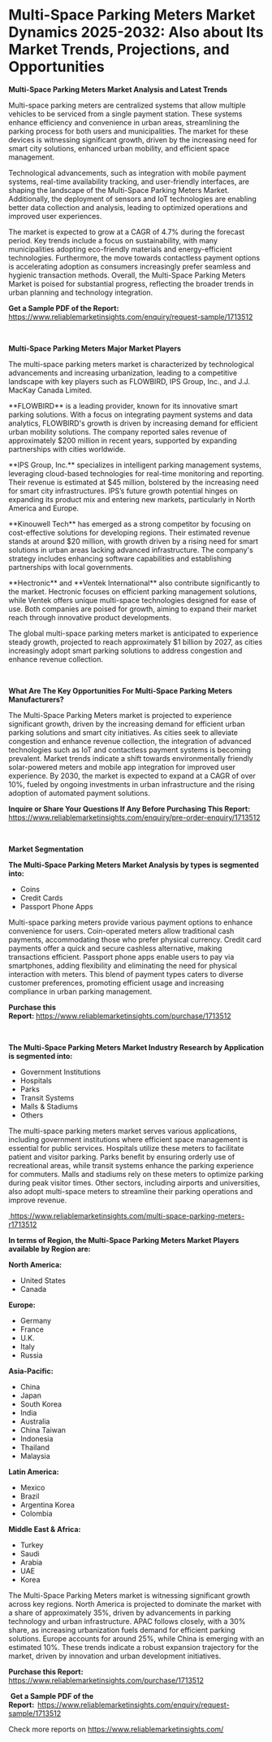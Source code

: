 <p><h1>Multi-Space Parking Meters Market Dynamics 2025-2032: Also about Its Market Trends, Projections, and Opportunities</h1></p><p><strong>Multi-Space Parking Meters Market Analysis and Latest Trends</strong></p>
<p><p>Multi-space parking meters are centralized systems that allow multiple vehicles to be serviced from a single payment station. These systems enhance efficiency and convenience in urban areas, streamlining the parking process for both users and municipalities. The market for these devices is witnessing significant growth, driven by the increasing need for smart city solutions, enhanced urban mobility, and efficient space management.</p><p>Technological advancements, such as integration with mobile payment systems, real-time availability tracking, and user-friendly interfaces, are shaping the landscape of the Multi-Space Parking Meters Market. Additionally, the deployment of sensors and IoT technologies are enabling better data collection and analysis, leading to optimized operations and improved user experiences.</p><p>The market is expected to grow at a CAGR of 4.7% during the forecast period. Key trends include a focus on sustainability, with many municipalities adopting eco-friendly materials and energy-efficient technologies. Furthermore, the move towards contactless payment options is accelerating adoption as consumers increasingly prefer seamless and hygienic transaction methods. Overall, the Multi-Space Parking Meters Market is poised for substantial progress, reflecting the broader trends in urban planning and technology integration.</p></p>
<p><strong>Get a Sample PDF of the Report:&nbsp;</strong> <a href="https://www.reliablemarketinsights.com/enquiry/request-sample/1713512?utm_campaign=2717&utm_medium=2&utm_source=Github&utm_content=ia&utm_term=28032025&utm_id=multi-space-parking-meters">https://www.reliablemarketinsights.com/enquiry/request-sample/1713512</a></p>
<p>&nbsp;</p>
<p><strong>Multi-Space Parking Meters Major Market Players</strong></p>
<p><p>The multi-space parking meters market is characterized by technological advancements and increasing urbanization, leading to a competitive landscape with key players such as FLOWBIRD, IPS Group, Inc., and J.J. MacKay Canada Limited.</p><p>**FLOWBIRD** is a leading provider, known for its innovative smart parking solutions. With a focus on integrating payment systems and data analytics, FLOWBIRD's growth is driven by increasing demand for efficient urban mobility solutions. The company reported sales revenue of approximately $200 million in recent years, supported by expanding partnerships with cities worldwide.</p><p>**IPS Group, Inc.** specializes in intelligent parking management systems, leveraging cloud-based technologies for real-time monitoring and reporting. Their revenue is estimated at $45 million, bolstered by the increasing need for smart city infrastructures. IPS’s future growth potential hinges on expanding its product mix and entering new markets, particularly in North America and Europe.</p><p>**Kinouwell Tech** has emerged as a strong competitor by focusing on cost-effective solutions for developing regions. Their estimated revenue stands at around $20 million, with growth driven by a rising need for smart solutions in urban areas lacking advanced infrastructure. The company's strategy includes enhancing software capabilities and establishing partnerships with local governments.</p><p>**Hectronic** and **Ventek International** also contribute significantly to the market. Hectronic focuses on efficient parking management solutions, while Ventek offers unique multi-space technologies designed for ease of use. Both companies are poised for growth, aiming to expand their market reach through innovative product developments.</p><p>The global multi-space parking meters market is anticipated to experience steady growth, projected to reach approximately $1 billion by 2027, as cities increasingly adopt smart parking solutions to address congestion and enhance revenue collection.</p></p>
<p>&nbsp;</p>
<p><strong>What Are The Key Opportunities For Multi-Space Parking Meters Manufacturers?</strong></p>
<p><p>The Multi-Space Parking Meters market is projected to experience significant growth, driven by the increasing demand for efficient urban parking solutions and smart city initiatives. As cities seek to alleviate congestion and enhance revenue collection, the integration of advanced technologies such as IoT and contactless payment systems is becoming prevalent. Market trends indicate a shift towards environmentally friendly solar-powered meters and mobile app integration for improved user experience. By 2030, the market is expected to expand at a CAGR of over 10%, fueled by ongoing investments in urban infrastructure and the rising adoption of automated payment solutions.</p></p>
<p><strong>Inquire or Share Your Questions If Any Before Purchasing This Report:</strong> <a href="https://www.reliablemarketinsights.com/enquiry/pre-order-enquiry/1713512?utm_campaign=2717&utm_medium=2&utm_source=Github&utm_content=ia&utm_term=28032025&utm_id=multi-space-parking-meters">https://www.reliablemarketinsights.com/enquiry/pre-order-enquiry/1713512</a></p>
<p>&nbsp;</p>
<p><strong>Market Segmentation</strong></p>
<p><strong>The Multi-Space Parking Meters Market Analysis by types is segmented into:</strong></p>
<p><ul><li>Coins</li><li>Credit Cards</li><li>Passport Phone Apps</li></ul></p>
<p><p>Multi-space parking meters provide various payment options to enhance convenience for users. Coin-operated meters allow traditional cash payments, accommodating those who prefer physical currency. Credit card payments offer a quick and secure cashless alternative, making transactions efficient. Passport phone apps enable users to pay via smartphones, adding flexibility and eliminating the need for physical interaction with meters. This blend of payment types caters to diverse customer preferences, promoting efficient usage and increasing compliance in urban parking management.</p></p>
<p><strong>Purchase this Report:&nbsp;</strong><a href="https://www.reliablemarketinsights.com/purchase/1713512?utm_campaign=2717&utm_medium=2&utm_source=Github&utm_content=ia&utm_term=28032025&utm_id=multi-space-parking-meters">https://www.reliablemarketinsights.com/purchase/1713512</a></p>
<p>&nbsp;</p>
<p><strong>The Multi-Space Parking Meters Market Industry Research by Application is segmented into:</strong></p>
<p><ul><li>Government Institutions</li><li>Hospitals</li><li>Parks</li><li>Transit Systems</li><li>Malls & Stadiums</li><li>Others</li></ul></p>
<p><p>The multi-space parking meters market serves various applications, including government institutions where efficient space management is essential for public services. Hospitals utilize these meters to facilitate patient and visitor parking. Parks benefit by ensuring orderly use of recreational areas, while transit systems enhance the parking experience for commuters. Malls and stadiums rely on these meters to optimize parking during peak visitor times. Other sectors, including airports and universities, also adopt multi-space meters to streamline their parking operations and improve revenue.</p></p>
<p><a href="https://www.reliablemarketinsights.com/multi-space-parking-meters-r1713512?utm_campaign=2717&utm_medium=2&utm_source=Github&utm_content=ia&utm_term=28032025&utm_id=multi-space-parking-meters">&nbsp;https://www.reliablemarketinsights.com/multi-space-parking-meters-r1713512</a></p>
<p><strong>In terms of Region, the Multi-Space Parking Meters Market Players available by Region are:</strong></p>
<p>
    <p> <strong> North America: </strong>
        <ul>
            <li>United States</li>
            <li>Canada</li>
        </ul>
        </p> 
    <p> <strong> Europe: </strong>
        <ul>
            <li>Germany</li>
            <li>France</li>
            <li>U.K.</li>
            <li>Italy</li>
            <li>Russia</li>
        </ul>
        </p> 
    <p> <strong> Asia-Pacific: </strong>
        <ul>
            <li>China</li>
            <li>Japan</li>
            <li>South Korea</li>
            <li>India</li>
            <li>Australia</li>
            <li>China Taiwan</li>
            <li>Indonesia</li>
            <li>Thailand</li>
            <li>Malaysia</li>
        </ul>
        </p> 
    <p> <strong> Latin America: </strong>
        <ul>
            <li>Mexico</li>
            <li>Brazil</li>
            <li>Argentina Korea</li>
            <li>Colombia</li>
        </ul>
        </p> 
    <p> <strong> Middle East & Africa: </strong>
        <ul>
            <li>Turkey</li>
            <li>Saudi</li>
            <li>Arabia</li>
            <li>UAE</li>
            <li>Korea</li>
        </ul>
    </p>
    </p>
<p><p>The Multi-Space Parking Meters market is witnessing significant growth across key regions. North America is projected to dominate the market with a share of approximately 35%, driven by advancements in parking technology and urban infrastructure. APAC follows closely, with a 30% share, as increasing urbanization fuels demand for efficient parking solutions. Europe accounts for around 25%, while China is emerging with an estimated 10%. These trends indicate a robust expansion trajectory for the market, driven by innovation and urban development initiatives.</p></p>
<p><strong>Purchase this Report: </strong><a href="https://www.reliablemarketinsights.com/purchase/1713512?utm_campaign=2717&utm_medium=2&utm_source=Github&utm_content=ia&utm_term=28032025&utm_id=multi-space-parking-meters">https://www.reliablemarketinsights.com/purchase/1713512</a></p>
<p>&nbsp;<strong>Get a Sample PDF of the Report:&nbsp;&nbsp;</strong><a href="https://www.reliablemarketinsights.com/enquiry/request-sample/1713512?utm_campaign=2717&utm_medium=2&utm_source=Github&utm_content=ia&utm_term=28032025&utm_id=multi-space-parking-meters">https://www.reliablemarketinsights.com/enquiry/request-sample/1713512</a></p>
<p><strong></strong></p>
<p>Check more reports on <a href="https://www.reliablemarketinsights.com/?utm_campaign=2717&utm_medium=2&utm_source=Github&utm_content=ia&utm_term=28032025&utm_id=multi-space-parking-meters">https://www.reliablemarketinsights.com/</a></p>